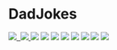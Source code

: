 # DadJokes

<a href="weblink">
<img src="badgelink"/>&nbsp;
</a>
<a href="weblink">
<img src="badgelink"/>
</a>

<img src="https://img.shields.io/github/directory-file-count/Feesh09/DadJokes"/>
<img src="https://img.shields.io/github/repo-size/Feesh09/DadJokes"/>
<img src="https://img.shields.io/github/commit-activity/w/Feesh09/DadJokes"/>
<img src="https://img.shields.io/github/downloads/Feesh09/DadJokes/total"/>
<img src="https://img.shields.io/github/release-date/Feesh09/DadJokes"/>
<img src="https://img.shields.io/github/contributors/Feesh09/DadJokes"/>
<img src="https://img.shields.io/github/last-commit/Feesh09/DadJokes"/>
<img src="https://img.shields.io/github/license/Feesh09/DadJokes"/>
